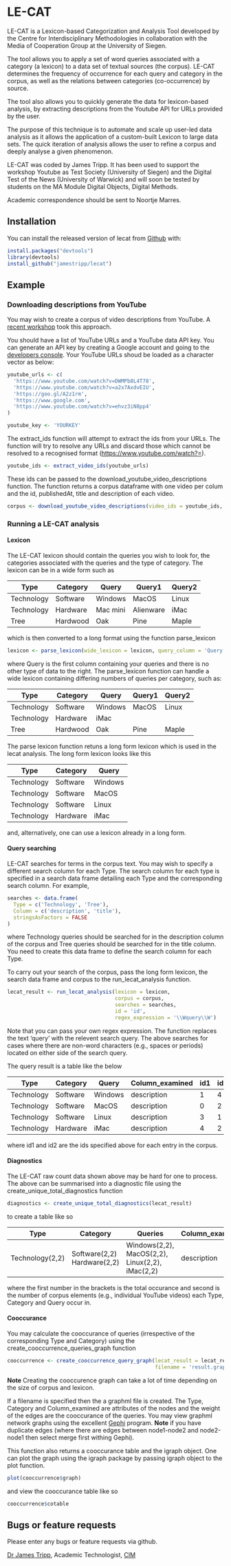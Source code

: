 
<!-- README.md is generated from README.Rmd. Please edit that file -->

# LE-CAT

LE-CAT is a Lexicon-based Categorization and Analysis Tool developed by
the Centre for Interdisciplinary Methodologies in collaboration with the
Media of Cooperation Group at the University of Siegen.

The tool allows you to apply a set of word queries associated with a
category (a lexicon) to a data set of textual sources (the corpus).
LE-CAT determines the frequency of occurrence for each query and
category in the corpus, as well as the relations between categories
(co-occurrence) by source.

The tool also allows you to quickly generate the data for lexicon-based
analysis, by extracting descriptions from the Youtube API for URLs
provided by the user.

The purpose of this technique is to automate and scale up user-led data
analysis as it allows the application of a custom-built Lexicon to large
data sets. The quick iteration of analysis allows the user to refine a
corpus and deeply analyse a given phenomenon.

LE-CAT was coded by James Tripp. It has been used to support the
workshop Youtube as Test Society (University of Siegen) and the Digital
Test of the News (University of Warwick) and will soon be tested by
students on the MA Module Digital Objects, Digital Methods.

Academic correspondence should be sent to Noortje Marres.

## Installation

You can install the released version of lecat from
[Github](https://github.com/) with:

``` r
install.packages("devtools")
library(devtools)
install_github("jamestripp/lecat")
```

## Example

### Downloading descriptions from YouTube

You may wish to create a corpus of video descriptions from YouTube. A
[recent
workshop](https://warwick.ac.uk/fac/cross_fac/cim/news/a-digital-test-of-the-news)
took this approach.

You should have a list of YouTube URLs and a YouTube data API key. You
can generate an API key by creating a Google account and going to the
[developers
console](https://accounts.google.com/ServiceLogin?service=cloudconsole&passive=1209600&osid=1&continue=https://console.developers.google.com/apis/api/youtube/&followup=https://console.developers.google.com/apis/api/youtube/&authuser=0).
Your YouTube URLs shoud be loaded as a character vector as below:

``` r
youtube_urls <- c(
  'https://www.youtube.com/watch?v=DWMPb8L4T78',
  'https://www.youtube.com/watch?v=a2x7AxdvEIU',
  'https://goo.gl/A2z1rm',
  'https://www.google.com',
  'https://www.youtube.com/watch?v=ehvz3iN8pp4'
)

youtube_key <- 'YOURKEY'
```

The extract\_ids function will attempt to extract the ids from your
URLs. The function will try to resolve any URLs and discard those which
cannot be resolved to a recognised format
(<https://www.youtube.com/watch?=>).

``` r
youtube_ids <- extract_video_ids(youtube_urls)
```

These ids can be passed to the download\_youtube\_video\_descriptions
function. The function returns a corpus dataframe with one video per
colum and the id, publishedAt, title and description of each
video.

``` r
corpus <- download_youtube_video_descriptions(video_ids = youtube_ids, api_key = youtube_key)
```

### Running a LE-CAT analysis

#### Lexicon

The LE-CAT lexicon should contain the queries you wish to look for, the
categories associated with the queries and the type of category. The
lexicon can be in a wide form such as

| Type       | Category | Query    | Query1    | Query2 |
| ---------- | -------- | -------- | --------- | ------ |
| Technology | Software | Windows  | MacOS     | Linux  |
| Technology | Hardware | Mac mini | Alienware | iMac   |
| Tree       | Hardwood | Oak      | Pine      | Maple  |

which is then converted to a long format using the function
parse\_lexicon

``` r
lexicon <- parse_lexicon(wide_lexicon = lexicon, query_column = 'Query')
```

where Query is the first column containing your queries and there is no
other type of data to the right. The parse\_lexicon function can handle
a wide lexicon containing differing numbers of queries per category,
such as:

| Type       | Category | Query   | Query1 | Query2 |
| ---------- | -------- | ------- | ------ | ------ |
| Technology | Software | Windows | MacOS  | Linux  |
| Technology | Hardware | iMac    |        |        |
| Tree       | Hardwood | Oak     | Pine   | Maple  |

The parse lexicon function retuns a long form lexicon which is used in
the lecat analysis. The long form lexicon looks like this

| Type       | Category | Query   |
| ---------- | -------- | ------- |
| Technology | Software | Windows |
| Technology | Software | MacOS   |
| Technology | Software | Linux   |
| Technology | Hardware | iMac    |

and, alternatively, one can use a lexicon already in a long form.

#### Query searching

LE-CAT searches for terms in the corpus text. You may wish to specify a
different search column for each Type. The search column for each type
is specified in a search data frame detailing each Type and the
corresponding search column. For example,

``` r
searches <- data.frame(
  Type = c('Technology', 'Tree'),
  Column = c('description', 'title'),
  stringsAsFactors = FALSE
)
```

where Technology queries should be searched for in the description
column of the corpus and Tree queries should be searched for in the
title column. You need to create this data frame to define the search
column for each Type.

To carry out your search of the corpus, pass the long form lexicon, the
search data frame and corpus to the run\_lecat\_analysis function.

``` r
lecat_result <- run_lecat_analysis(lexicon = lexicon,
                                   corpus = corpus,
                                   searches = searches,
                                   id = 'id',
                                   regex_expression = '\\Wquery\\W')
```

Note that you can pass your own regex expression. The function replaces
the text ‘query’ with the relevent search query. The above searches for
cases where there are non-word characters (e.g., spaces or periods)
located on either side of the search query.

The query result is a table like the below

| Type       | Category | Query   | Column\_examined | id1 | id2 |
| ---------- | -------- | ------- | ---------------- | --- | --- |
| Technology | Software | Windows | description      | 1   | 4   |
| Technology | Software | MacOS   | description      | 0   | 2   |
| Technology | Software | Linux   | description      | 3   | 1   |
| Technology | Hardware | iMac    | description      | 4   | 2   |

where id1 and id2 are the ids specified above for each entry in the
corpus.

#### Diagnostics

The LE-CAT raw count data shown above may be hard for one to process.
The above can be summarised into a diagnostic file using the
create\_unique\_total\_diagnostics function

``` r
diagnostics <- create_unique_total_diagnostics(lecat_result)
```

to create a table like
so

| Type            | Category                    | Queries                                         | Column\_examined |
| --------------- | --------------------------- | ----------------------------------------------- | ---------------- |
| Technology(2,2) | Software(2,2) Hardware(2,2) | Windows(2,2), MacOS(2,2), Linux(2,2), iMac(2,2) | description      |

where the first number in the brackets is the total occurance and second
is the number of corpus elements (e.g., individual YouTube videos) each
Type, Category and Query occur in.

#### Cooccurance

You may calculate the cooccurance of queries (irrespective of the
corresponding Type and Category) using the
create\_cooccurrence\_queries\_graph
function

``` r
cooccurrence <- create_cooccurrence_query_graph(lecat_result = lecat_result, 
                                                filename = 'result.graphml')
```

**Note** Creating the cooccurence graph can take a lot of time depending
on the size of corpus and lexicon.

If a filename is specified then the a graphml file is created. The Type,
Category and Column\_examined are attributes of the nodes and the weight
of the edges are the cooccurance of the queries. You may view graphml
network graphs using the excellent [Gephi](https://gephi.org) program.
**Note** if you have duplicate edges (where there are edges between
node1-node2 and node2-node1 then select merge first withing Gephi).

This function also returns a cooccurance table and the igraph object.
One can plot the graph using the igraph package by passing igraph object
to the plot function.

``` r
plot(cooccurrence$graph)
```

and view the cooccurance table like so

``` r
cooccurrence$cotable
```

## Bugs or feature requests

Please enter any bugs or feature requests via github.

[Dr James Tripp](https://jamestripp.github.io), Academic Technologist,
[CIM](https://www.warwick.ac.uk/cim)
